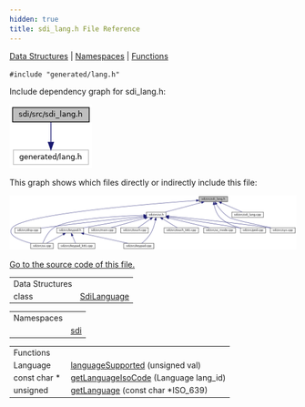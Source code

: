 ```yaml
---
hidden: true
title: sdi_lang.h File Reference
---
```


[Data Structures](#nested-classes) \| [Namespaces](#namespaces) \| [Functions](#func-members)

`#include "generated/lang.h"`

Include dependency graph for sdi_lang.h:

![](sdi__lang_8h__incl.png)

This graph shows which files directly or indirectly include this file:

![](sdi__lang_8h__dep__incl.png)

<a href="sdi__lang_8h_source.md">Go to the source code of this file.</a>

|  |  |
|----|----|
| Data Structures |  |
| class   | <a href="classsdi_1_1_sdi_language.md">SdiLanguage</a> |

|            |                                            |
|------------|--------------------------------------------|
| Namespaces |                                            |
|            | <a href="namespacesdi.md">sdi</a> |

|  |  |
|----|----|
| Functions |  |
| Language  | <a href="namespacesdi.md#a4353239935bf1239c84dfa9020272ad3">languageSupported</a> (unsigned val) |
| const char \*  | <a href="namespacesdi.md#a97211a5500a8f9b7e877624f5330460f">getLanguageIsoCode</a> (Language lang_id) |
| unsigned  | <a href="namespacesdi.md#a41554c6333a616786bb285dc51ab8ba9">getLanguage</a> (const char \*ISO_639) |
